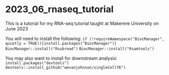 # 2023_06_rnaseq_tutorial
This is a tutorial for my RNA-seq tutorial taught at Makerere University on June 2023

You will need to install the following:
`if (!requireNamespace("BiocManager", quietly = TRUE)){install.packages("BiocManager")}`
`BiocManager::install("Rsubread")`
`BiocManager::install("Rsamtools")`

You may also want to install for downstream analysis: 
`install.packages("devtools")`
`devtools::install_github("wevanjohnson/singleCellTK")`

